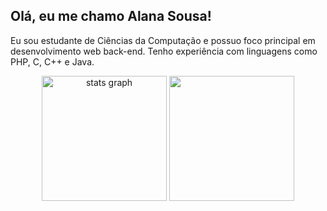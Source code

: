 ## Olá, eu me chamo Alana Sousa!

Eu sou estudante de Ciências da Computação e possuo foco principal em desenvolvimento web back-end. Tenho experiência com linguagens como PHP, C, C++ e Java.

  <div align="center">
    <img src="https://github-readme-stats.vercel.app/api?username=alana102&show_icons=true&theme=rose" height="200" alt="stats graph" />
    <img height=200 src="https://github-readme-stats.vercel.app/api/top-langs?username=alana102&layout=compact&langs_count=8&theme=rose" />
    
</div>



